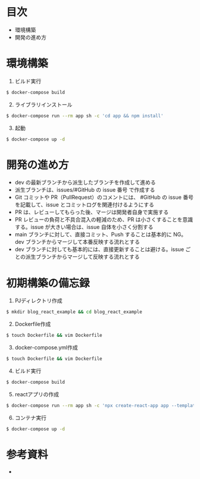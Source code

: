 # 目次

- 環境構築
- 開発の進め方

# 環境構築

1. ビルド実行
```bash
$ docker-compose build
```

2. ライブラリインストール
```bash
$ docker-compose run --rm app sh -c 'cd app && npm install'
```

3. 起動
```bash
$ docker-compose up -d
```


# 開発の進め方
- dev の最新ブランチから派生したブランチを作成して進める
- 派生ブランチは、issues/#GitHub の issue 番号 で作成する
- Git コミットや PR（PullRequest）のコメントには、 #GitHub の issue 番号 を記載して、issue とコミットログを関連付けるようにする
- PR は、レビューしてもらった後、マージは開発者自身で実施する
- PR レビューの負荷と不具合混入の軽減のため、PR は小さくすることを意識する。issue が大きい場合は、issue 自体を小さく分割する
- main ブランチに対して、直接コミット、Push することは基本的に NG。dev ブランチからマージして本番反映する流れとする
- dev ブランチに対しても基本的には、直接更新することは避ける。issue ごとの派生ブランチからマージして反映する流れとする

# 初期構築の備忘録
1. PJディレクトリ作成
```bash
$ mkdir blog_react_example && cd blog_react_example
```

2. Dockerfile作成
```bash
$ touch Dockerfile && vim Dockerfile
```

3. docker-compose.yml作成
```bash
$ touch Dockerfile && vim Dockerfile
```

4. ビルド実行
```bash
$ docker-compose build
```

5. reactアプリの作成
```bash
$ docker-compose run --rm app sh -c 'npx create-react-app app --template typescript'
```

6. コンテナ実行
```bash
$ docker-compose up -d
```

# 参考資料
- 